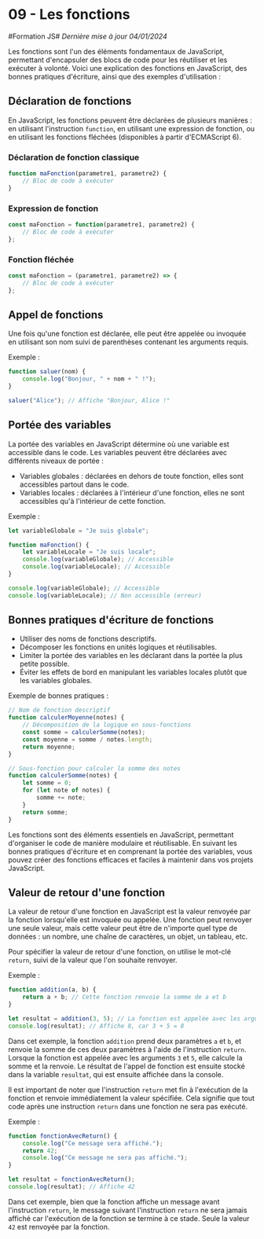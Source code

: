 # 09 - Les fonctions

#Formation JS#
*Dernière mise à jour 04/01/2024*

Les fonctions sont l'un des éléments fondamentaux de JavaScript, permettant d'encapsuler des blocs de code pour les réutiliser et les exécuter à volonté. Voici une explication des fonctions en JavaScript, des bonnes pratiques d'écriture, ainsi que des exemples d'utilisation :

## Déclaration de fonctions

En JavaScript, les fonctions peuvent être déclarées de plusieurs manières : en utilisant l'instruction `function`, en utilisant une expression de fonction, ou en utilisant les fonctions fléchées (disponibles à partir d'ECMAScript 6).

### Déclaration de fonction classique

```js
function maFonction(parametre1, parametre2) {
    // Bloc de code à exécuter
}
```

### Expression de fonction

```js
const maFonction = function(parametre1, parametre2) {
    // Bloc de code à exécuter
};
```

### Fonction fléchée

```js
const maFonction = (parametre1, parametre2) => {
    // Bloc de code à exécuter
};
```

## Appel de fonctions

Une fois qu'une fonction est déclarée, elle peut être appelée ou invoquée en utilisant son nom suivi de parenthèses contenant les arguments requis.

Exemple :

```js
function saluer(nom) {
    console.log("Bonjour, " + nom + " !");
}

saluer("Alice"); // Affiche "Bonjour, Alice !"
```

## Portée des variables

La portée des variables en JavaScript détermine où une variable est accessible dans le code. Les variables peuvent être déclarées avec différents niveaux de portée :

- Variables globales : déclarées en dehors de toute fonction, elles sont accessibles partout dans le code.
- Variables locales : déclarées à l'intérieur d'une fonction, elles ne sont accessibles qu'à l'intérieur de cette fonction.

Exemple :

```js
let variableGlobale = "Je suis globale";

function maFonction() {
    let variableLocale = "Je suis locale";
    console.log(variableGlobale); // Accessible
    console.log(variableLocale); // Accessible
}

console.log(variableGlobale); // Accessible
console.log(variableLocale); // Non accessible (erreur)
```

## Bonnes pratiques d'écriture de fonctions

- Utiliser des noms de fonctions descriptifs.
- Décomposer les fonctions en unités logiques et réutilisables.
- Limiter la portée des variables en les déclarant dans la portée la plus petite possible.
- Éviter les effets de bord en manipulant les variables locales plutôt que les variables globales.

Exemple de bonnes pratiques :

```js
// Nom de fonction descriptif
function calculerMoyenne(notes) {
    // Décomposition de la logique en sous-fonctions
    const somme = calculerSomme(notes);
    const moyenne = somme / notes.length;
    return moyenne;
}

// Sous-fonction pour calculer la somme des notes
function calculerSomme(notes) {
    let somme = 0;
    for (let note of notes) {
        somme += note;
    }
    return somme;
}
```

Les fonctions sont des éléments essentiels en JavaScript, permettant d'organiser le code de manière modulaire et réutilisable. En suivant les bonnes pratiques d'écriture et en comprenant la portée des variables, vous pouvez créer des fonctions efficaces et faciles à maintenir dans vos projets JavaScript.

## Valeur de retour d'une fonction

La valeur de retour d'une fonction en JavaScript est la valeur renvoyée par la fonction lorsqu'elle est invoquée ou appelée. Une fonction peut renvoyer une seule valeur, mais cette valeur peut être de n'importe quel type de données : un nombre, une chaîne de caractères, un objet, un tableau, etc.

Pour spécifier la valeur de retour d'une fonction, on utilise le mot-clé `return`, suivi de la valeur que l'on souhaite renvoyer.

Exemple :

```js
function addition(a, b) {
    return a + b; // Cette fonction renvoie la somme de a et b
}

let resultat = addition(3, 5); // La fonction est appelée avec les arguments 3 et 5, et le résultat est stocké dans la variable "resultat"
console.log(resultat); // Affiche 8, car 3 + 5 = 8
```

Dans cet exemple, la fonction `addition` prend deux paramètres `a` et `b`, et renvoie la somme de ces deux paramètres à l'aide de l'instruction `return`. Lorsque la fonction est appelée avec les arguments `3` et `5`, elle calcule la somme et la renvoie. Le résultat de l'appel de fonction est ensuite stocké dans la variable `resultat`, qui est ensuite affichée dans la console.

Il est important de noter que l'instruction `return` met fin à l'exécution de la fonction et renvoie immédiatement la valeur spécifiée. Cela signifie que tout code après une instruction `return` dans une fonction ne sera pas exécuté.

Exemple :

```js
function fonctionAvecReturn() {
    console.log("Ce message sera affiché.");
    return 42;
    console.log("Ce message ne sera pas affiché.");
}

let resultat = fonctionAvecReturn();
console.log(resultat); // Affiche 42
```

Dans cet exemple, bien que la fonction affiche un message avant l'instruction `return`, le message suivant l'instruction `return` ne sera jamais affiché car l'exécution de la fonction se termine à ce stade. Seule la valeur `42` est renvoyée par la fonction.
